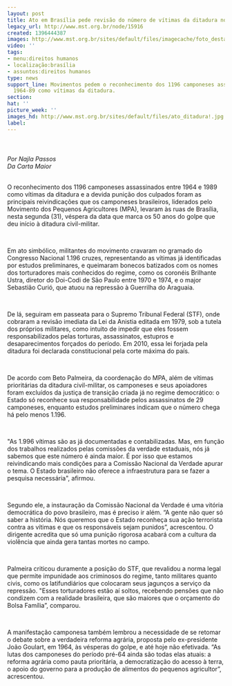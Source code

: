 ```yaml
---
layout: post
title: Ato em Brasília pede revisão do número de vítimas da ditadura no campo
legacy_url: http://www.mst.org.br/node/15916
created: 1396444387
images: http://www.mst.org.br/sites/default/files/imagecache/foto_destaque/ato_ditadura!.jpg
video: ''
tags:
- menu:direitos humanos
- localização:brasília
- assuntos:direitos humanos
type: news
support_line: Movimentos pedem o reconhecimento dos 1196 camponeses assassinados entre
  1964-89 como vítimas da ditadura.
section: 
hat: ''
picture_week: ''
images_hd: http://www.mst.org.br/sites/default/files/ato_ditadura!.jpg
label: 
---
```

<p><img style="margin: 10px;" src="http://www.mst.org.br/sites/default/files/ato_ditadura.jpg" alt="">&nbsp;&nbsp;</p><p><em>Por Najla Passos<br>Da Carta Maior</em></p><p><br>O reconhecimento dos 1196 camponeses assassinados entre 1964 e 1989 como vítimas da ditadura e a devida punição dos culpados foram as principais reivindicações que os camponeses brasileiros, liderados pelo Movimento dos Pequenos Agricultores (MPA), levaram às ruas de Brasília, nesta segunda (31), véspera da data que marca os 50 anos do golpe que deu início à ditadura civil-militar.</p><p>&nbsp;</p><p>Em ato simbólico, militantes do movimento cravaram no gramado do Congresso Nacional 1.196 cruzes, representando as vítimas já identificadas por estudos preliminares, e queimaram bonecos batizados com os nomes dos torturadores mais conhecidos do regime, como os coronéis Brilhante Ustra, diretor do Doi-Codi de São Paulo entre 1970 e 1974, e o major Sebastião Curió, que atuou na repressão à Guerrilha do Araguaia.</p><p>&nbsp;</p><p>De lá, seguiram em passeata para o Supremo Tribunal Federal (STF), onde cobraram a revisão imediata da Lei da Anistia editada em 1979, sob a tutela dos próprios militares, como intuito de impedir que eles fossem responsabilizados pelas torturas, assassinatos, estupros e desaparecimentos forçados do período. Em 2010, essa lei forjada pela ditadura foi declarada constitucional pela corte máxima do país.</p><p>&nbsp;</p><p>De acordo com Beto Palmeira, da coordenação do MPA, além de vítimas prioritárias da ditadura civil-militar, os camponeses e seus apoiadores foram excluídos da justiça de transição criada já no regime democrático: o Estado só reconhece sua responsabilidade pelos assassinatos de 29 camponeses, enquanto estudos preliminares indicam que o número chega há pelo menos 1.196.</p><p>&nbsp;</p><p>"As 1.996 vítimas são as já documentadas e contabilizadas. Mas, em função dos trabalhos realizados pelas comissões da verdade estaduais, nós já sabemos que este número é ainda maior. É por isso que estamos reivindicando mais condições para a Comissão Nacional da Verdade apurar o tema. O Estado brasileiro não oferece a infraestrutura para se fazer a pesquisa necessária", afirmou.</p><p>&nbsp;</p><p>Segundo ele, a instauração da Comissão Nacional da Verdade é uma vitória democrática do povo brasileiro, mas é preciso ir além. “A gente não quer só saber a história. Nós queremos que o Estado reconheça sua ação terrorista contra as vítimas e que os responsáveis sejam punidos”, acrescentou. O dirigente acredita que só uma punição rigorosa acabará com a cultura da violência que ainda gera tantas mortes no campo.&nbsp;</p><p>&nbsp;</p><p>Palmeira criticou duramente a posição do STF, que revalidou a norma legal que permite impunidade aos criminosos do regime, tanto militares quanto civis, como os latifundiários que colocaram seus jagunços a serviço da repressão. "Esses torturadores estão aí soltos, recebendo pensões que não condizem com a realidade brasileira, que são maiores que o orçamento do Bolsa Família”, comparou.</p><p>&nbsp;</p><p>A manifestação camponesa também lembrou a necessidade de se retomar o debate sobre a verdadeira reforma agrária, proposta pelo ex-presidente João Goulart, em 1964, às vésperas do golpe, e até hoje não efetivada. “As lutas dos camponeses do período pré-64 ainda são todas elas atuais: a reforma agrária como pauta prioritária, a democratização do acesso à terra, o apoio do governo para a produção de alimentos do pequenos agricultor”, acrescentou.</p>
